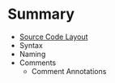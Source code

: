 # Summary

* [Source Code Layout](source_code_layout.md)
* Syntax
* Naming
* Comments
   * Comment Annotations

